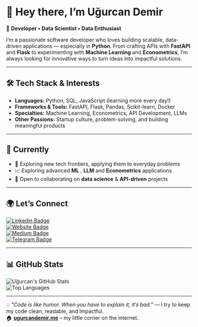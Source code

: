 # 👋 Hey there, I’m Uğurcan Demir  

🚀 **Developer • Data Scientist • Data Enthusiast**

I’m a passionate software developer who loves building scalable, data-driven applications — especially in **Python**. From crafting APIs with **FastAPI** and **Flask** to experimenting with **Machine Learning** and **Econometrics**, I’m always looking for innovative ways to turn ideas into impactful solutions.

---

## 🛠 Tech Stack & Interests
- **Languages:** Python, SQL, JavaScript (learning more every day!)
- **Frameworks & Tools:** FastAPI, Flask, Pandas, Scikit-learn, Docker  
- **Specialties:** Machine Learning, Econometrics, API Development, LLMs  
- **Other Passions:** Startup culture, problem-solving, and building meaningful products  

---

## 🌱 Currently
- 🚀 Exploring new tech frontiers, applying them to everyday problems  
- 📈 Exploring advanced **ML** , **LLM** and **Econometrics** applications  
- 🤝 Open to collaborating on **data science** & **API-driven** projects  

---

## 🌍 Let’s Connect  
[![Linkedin Badge](https://img.shields.io/badge/-LinkedIn-0e76a8?style=for-the-badge&logo=Linkedin&logoColor=white)](https://www.linkedin.com/in/u%C4%9Furcan-demir-69b29211b/)  
[![Website Badge](https://img.shields.io/badge/Website-3b5998?style=for-the-badge&logo=google-chrome&logoColor=white)](https://ugurcandemir.me/)  
[![Medium Badge](https://img.shields.io/badge/Medium-12100E?style=for-the-badge&logo=medium&logoColor=white)](https://medium.com/@ugurcandemir)  
[![Telegram Badge](https://img.shields.io/badge/Telegram-0088cc?style=for-the-badge&logo=Telegram&logoColor=white)](https://t.me/ugurcandemir96)  

---

## 📊 GitHub Stats
![Uğurcan's GitHub Stats](https://github-readme-stats.vercel.app/api?username=ugurcandemir&show_icons=true&theme=radical)  
![Top Languages](https://github-readme-stats.vercel.app/api/top-langs/?username=ugurcandemir&layout=compact&theme=radical)  

---

💡 *"Code is like humor. When you have to explain it, it’s bad."* — I try to keep my code clean, readable, and impactful.  
🏠 **[ugurcandemir.me](https://ugurcandemir.me/)** – my little corner on the internet.


<!---
ugurcandemir/ugurcandemir is a ✨ special ✨ repository because its `README.md` (this file) appears on your GitHub profile.
You can click the Preview link to take a look at your changes.
--->

